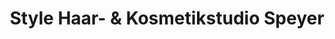 ---
title: "Style Haar- & Kosmetikstudio Speyer"
url: /speyer/style-haar-und-kosmetikstudio-speyer/
shop: Friseur
---